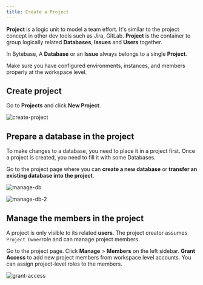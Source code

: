 ```yaml
---
title: Create a Project
---
```


**Project** is a logic unit to model a team effort. It's similar to the project concept in other dev tools such as Jira, GitLab. **Project** is the container to group logically related **Databases**, **Issues** and **Users** together.

In Bytebase, A **Database** or an **Issue** always belongs to a single **Project**.

Make sure you have configured environments, instances, and members properly at the workspace level.

## Create project

Go to **Projects** and click **New Project**.

![create-project](/content/docs/get-started/step-by-step/create-a-project/create-project.webp)

## Prepare a database in the project

To make changes to a database, you need to place it in a project first. Once a project is created, you need to fill it with some Databases.

Go to the project page where you can **create a new database** or **transfer an existing database into the project**.

![manage-db](/content/docs/get-started/step-by-step/create-a-project/manage-db.webp)

![manage-db-2](/content/docs/get-started/step-by-step/create-a-project/manage-db-2.webp)

## Manage the members in the project

A project is only visible to its related **users**. The project creator assumes `Project Owner`role and
can manage project members.

Go to the project page. Click **Manage** > **Members** on the left sidebar. **Grant Access** to add new project members from workspace level accounts. You can assign project-level roles to the members.

![grant-access](/content/docs/get-started/step-by-step/create-a-project/grant-access.webp)
